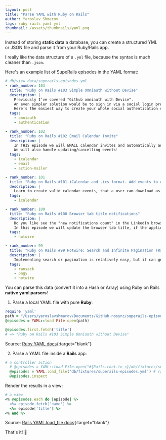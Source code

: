 ```yaml
---
layout: post
title: "Parse YAML with Ruby on Rails"
author: Yaroslav Shmarov
tags: ruby rails yaml yml
thumbnail: /assets/thumbnails/yaml.png
---
```


Instead of storing **static data** a database, you can create a structured YML or JSON file and parse it from your Ruby/Rails app.

I really like the data structure of a `.yml` file, because the syntax is much cleaner than `.json`.

Here's an example list of SupeRails episodes in the YAML format:

```yml
# db/view_data/superails-episodes.yml
- rank_number: 103
  title: "Ruby on Rails #103 Simple Omniauth without Devise"
  description: |
    Previously I’ve covered "Github omniauth with Devise".
    An even simpler solution would be to sign in via a social login provider (Github) without Devise at all! 
    Here’s the easiest way to create your whole social authentication solution from zero!
  tags:
    - omniauth
    - authentication

- rank_number: 102
  title: "Ruby on Rails #102 Email Calendar Invite"
  description: |
    In THIS episode we will EMAIL calendar invites and automatically add them to a users calendar!
    We will also handle updating/cancelling events!
  tags:
    - icalendar
    - email
    - action-mailer

- rank_number: 101
  title: "Ruby on Rails #101 iCalendar and .ics format. Add events to calendar"
  description: |
    Learn to create valid calendar events, that a user can download as an .ics file and add to his calendar!
  tags:
    - icalendar

- rank_number: 100
  title: "Ruby on Rails #100 Browser tab title notifications"
  description: |
    Do you like see the "new notifications count" in the LinkedIn browser tab?
    In this episode we will update the browser tab title, if the application user has new unsee notifications.
  tags:
    - hotwire

- rank_number: 99
  title: "Ruby on Rails #99 Hotwire: Search and Infinite Pagination (Ransack with Pagy)"
  description: |
    Implementing search or pagination is relatively easy, but it can get tricky when you try to combine the two, especially when you factor in some frontend. In this eposide we will learn to use gem Ransack for search, and gem Pagy for infinite scroll pagination.
  tags:
    - ransack
    - pagy
    - hotwire
```

You can parse this data (convert it into a Hash or Array) using Ruby on Rails **native yaml parsers**!

1. Parse a local YAML file with pure **Ruby**:

```ruby
require 'yaml'
path = "/Users/yaroslavshmarov/Documents/GitHub.nosync/superails-episodes.yml"
@episodes = YAML::load File.open(path)

@episodes.first.fetch('title')
# => "Ruby on Rails #103 Simple Omniauth without Devise"
```

Source: [Ruby YAML docs](https://ruby-doc.org/stdlib-2.5.1/libdoc/yaml/rdoc/YAML.html){:target="blank"}

2. Parse a YAML file inside a **Rails** app:

```ruby
# a controller action
  # @episodes = YAML::load File.open("#{Rails.root.to_s}/db/fixtures/superails-episodes.yml") # ruby way
  @episodes = YAML.load_file('db/fixtures/superails-episodes.yml') # rails way
  @episodes.inspect
```

Render the results in a view:

```ruby
# a view
<% @episodes.each do |episode| %>
  <%= episode.fetch('name') %>
  <%= episode['title'] %>
<% end %>
```

Source: [Rails YAML.load_file docs](https://apidock.com/ruby/YAML/load_file/class){:target="blank"}

That's it! 🤠
